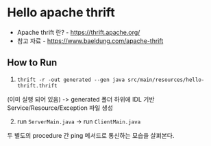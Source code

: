 # Hello apache thrift

- Apache thrift 란? - https://thrift.apache.org/
- 참고 자료 - https://www.baeldung.com/apache-thrift

## How to Run

1. `thrift -r -out generated --gen java src/main/resources/hello-thrift.thrift`

(이미 실행 되어 있음)
-> generated 폴더 하위에 IDL 기반 Service/Resource/Exception 파일 생성

2. run `ServerMain.java` -> run `ClientMain.java`

두 별도의 procedure 간 ping 메서드로 통신하는 모습을 살펴본다.
